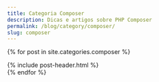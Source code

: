 ```yaml
---
title: Categoria Composer
description: Dicas e artigos sobre PHP Composer
permalink: /blog/category/composer/
slug: composer
---
```


{% for post in site.categories.composer %}
<article class="post">
{% include post-header.html %}
</article>
{% endfor %}
